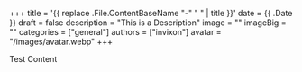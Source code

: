 +++
title = '{{ replace .File.ContentBaseName "-" " " | title }}'
date = {{ .Date }}
draft = false
description = "This is a Description"
image = ""
imageBig = ""
categories = ["general"]
authors = ["invixon"]
avatar = "/images/avatar.webp"
+++

Test Content
